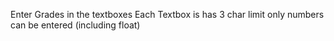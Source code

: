 Enter Grades in the textboxes 
Each Textbox is has 3 char limit
only numbers can be entered (including float) 

